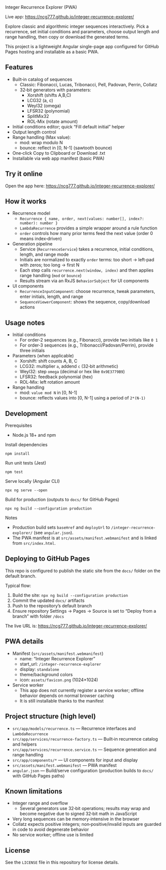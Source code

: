 Integer Recurrence Explorer (PWA)

Live app: https://ncg777.github.io/integer-recurrence-explorer/

Explore classic and algorithmic integer sequences interactively. Pick a recurrence, set initial conditions and parameters, choose output length and range handling, then copy or download the generated terms.

This project is a lightweight Angular single-page app configured for GitHub Pages hosting and installable as a basic PWA.


## Features

- Built‑in catalog of sequences
	- Classic: Fibonacci, Lucas, Tribonacci, Pell, Padovan, Perrin, Collatz
	- 32‑bit generators with parameters:
		- Xorshift (shifts A,B,C)
		- LCG32 (a, c)
		- Weyl32 (omega)
		- LFSR32 (polynomial)
		- SplitMix32
		- ROL‑Mix (rotate amount)
- Initial conditions editor; quick “Fill default initial” helper
- Output length control
- Range handling (Max value):
	- mod: wrap modulo N
	- bounce: reflect in [0, N-1] (sawtooth bounce)
- One‑click Copy to Clipboard or Download .txt
- Installable via web app manifest (basic PWA)


## Try it online

Open the app here: https://ncg777.github.io/integer-recurrence-explorer/


## How it works

- Recurrence model
	- `Recurrence { name, order, next(values: number[], index?: number): number }`
	- `LambdaRecurrence` provides a simple wrapper around a rule function
	- `order` controls how many prior terms feed the next value (order 0 means index‑driven)
- Generation pipeline
	- Service (`RecurrenceService`) takes a recurrence, initial conditions, length, and range mode
	- Initials are normalized to exactly `order` terms: too short → left‑pad with zeros; too long → first N
	- Each step calls `recurrence.next(window, index)` and then applies range handling (`mod` or `bounce`)
	- Results stream via an RxJS `BehaviorSubject` for UI components
- UI components
	- `RecurrenceInputComponent`: choose recurrence, tweak parameters, enter initials, length, and range
	- `SequenceViewerComponent`: shows the sequence, copy/download actions


## Usage notes

- Initial conditions
	- For order‑2 sequences (e.g., Fibonacci), provide two initials like `0 1`
	- For order‑3 sequences (e.g., Tribonacci/Padovan/Perrin), provide three initials
- Parameters (when applicable)
	- Xorshift: shift counts A, B, C
	- LCG32: multiplier `a`, addend `c` (32‑bit arithmetic)
	- Weyl32: step `omega` (decimal or hex like `0x9E3779B9`)
	- LFSR32: feedback polynomial (hex)
	- ROL‑Mix: left rotation amount
- Range handling
	- mod: `value mod N` in [0, N-1]
	- bounce: reflects values into [0, N-1] using a period of `2*(N-1)`


## Development

Prerequisites
- Node.js 18+ and npm

Install dependencies

```
npm install
```

Run unit tests (Jest)

```
npm test
```

Serve locally (Angular CLI)

```
npx ng serve --open
```

Build for production (outputs to `docs/` for GitHub Pages)

```
npx ng build --configuration production
```

Notes
- Production build sets `baseHref` and `deployUrl` to `/integer-recurrence-explorer/` (see `angular.json`).
- The PWA manifest is at `src/assets/manifest.webmanifest` and is linked from `src/index.html`.


## Deploying to GitHub Pages

This repo is configured to publish the static site from the `docs/` folder on the default branch.

Typical flow:
1. Build the site: `npx ng build --configuration production`
2. Commit the updated `docs/` artifacts
3. Push to the repository’s default branch
4. Ensure repository Settings → Pages → Source is set to “Deploy from a branch” with folder `/docs`

The live URL is: https://ncg777.github.io/integer-recurrence-explorer/


## PWA details

- Manifest (`src/assets/manifest.webmanifest`)
	- name: “Integer Recurrence Explorer”
	- start_url: `/integer-recurrence-explorer`
	- display: `standalone`
	- theme/background colors
	- icon: `assets/favicon.png` (1024×1024)
- Service worker
	- This app does not currently register a service worker; offline behavior depends on normal browser caching
	- It is still installable thanks to the manifest


## Project structure (high level)

- `src/app/models/recurrence.ts` — Recurrence interfaces and `LambdaRecurrence`
- `src/app/services/recurrence-factory.ts` — Built‑in recurrence catalog and helpers
- `src/app/services/recurrence.service.ts` — Sequence generation and range handling
- `src/app/components/*` — UI components for input and display
- `src/assets/manifest.webmanifest` — PWA manifest
- `angular.json` — Build/serve configuration (production builds to `docs/` with GitHub Pages paths)


## Known limitations

- Integer range and overflow
	- Several generators use 32‑bit operations; results may wrap and become negative due to signed 32‑bit math in JavaScript
- Very long sequences can be memory‑intensive in the browser
- Collatz expects positive integers; non‑positive/invalid inputs are guarded in code to avoid degenerate behavior
- No service worker; offline use is limited


## License

See the `LICENSE` file in this repository for license details.
